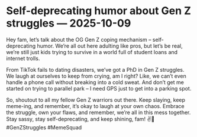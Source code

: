 # Self-deprecating humor about Gen Z struggles — 2025-10-09

Hey fam, let’s talk about the OG Gen Z coping mechanism – self-deprecating humor. We’re all out here adulting like pros, but let’s be real, we’re still just kids trying to survive in a world full of student loans and internet trolls.

From TikTok fails to dating disasters, we’ve got a PhD in Gen Z struggles. We laugh at ourselves to keep from crying, am I right? Like, we can’t even handle a phone call without breaking into a cold sweat. And don’t get me started on trying to parallel park – I need GPS just to get into a parking spot.

So, shoutout to all my fellow Gen Z warriors out there. Keep slaying, keep meme-ing, and remember, it’s okay to laugh at your own chaos. Embrace the struggle, own your flaws, and remember, we’re all in this mess together. Stay sassy, stay self-deprecating, and keep shining, fam! ✌️💖 #GenZStruggles #MemeSquad